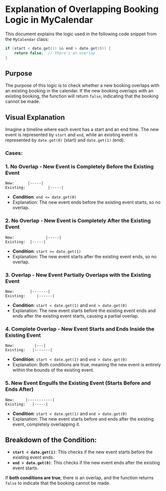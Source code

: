 
# Explanation of Overlapping Booking Logic in MyCalendar

This document explains the logic used in the following code snippet from the `MyCalendar` class:

```java
if (start < date.get(1) && end > date.get(0)) {
    return false;  // There's an overlap
}
```

## Purpose
The purpose of this logic is to check whether a new booking overlaps with an existing booking in the calendar. If the new booking overlaps with an existing booking, the function will return `false`, indicating that the booking cannot be made.

## Visual Explanation

Imagine a timeline where each event has a start and an end time. The new event is represented by `start` and `end`, while an existing event is represented by `date.get(0)` (start) and `date.get(1)` (end).

### Cases:

### 1. **No Overlap - New Event is Completely Before the Existing Event**

```
New:      |-----|   
Existing:          |-----|
```

- **Condition**: `end <= date.get(0)`
- Explanation: The new event ends before the existing event starts, so no overlap.

### 2. **No Overlap - New Event is Completely After the Existing Event**

```
New:              |-----|
Existing:  |-----|
```

- **Condition**: `start >= date.get(1)`
- Explanation: The new event starts after the existing event ends, so no overlap.

### 3. **Overlap - New Event Partially Overlaps with the Existing Event**

```
New:       |-------|
Existing:     |------|
```

- **Condition**: `start < date.get(1)` and `end > date.get(0)`
- Explanation: The new event starts before the existing event ends and ends after the existing event starts, causing a partial overlap.

### 4. **Complete Overlap - New Event Starts and Ends Inside the Existing Event**

```
New:         |---|
Existing:   |-------|
```

- **Condition**: `start < date.get(1)` and `end > date.get(0)`
- Explanation: Both conditions are true, meaning the new event is entirely within the bounds of the existing event.

### 5. **New Event Engulfs the Existing Event (Starts Before and Ends After)**

```
New:     |-----------|
Existing:   |-----|
```

- **Condition**: `start < date.get(1)` and `end > date.get(0)`
- Explanation: The new event starts before and ends after the existing event, completely overlapping it.

## Breakdown of the Condition:

- **`start < date.get(1)`**: This checks if the new event starts before the existing event ends.
- **`end > date.get(0)`**: This checks if the new event ends after the existing event starts.

If **both conditions are true**, there is an overlap, and the function returns `false` to indicate that the booking cannot be made.

